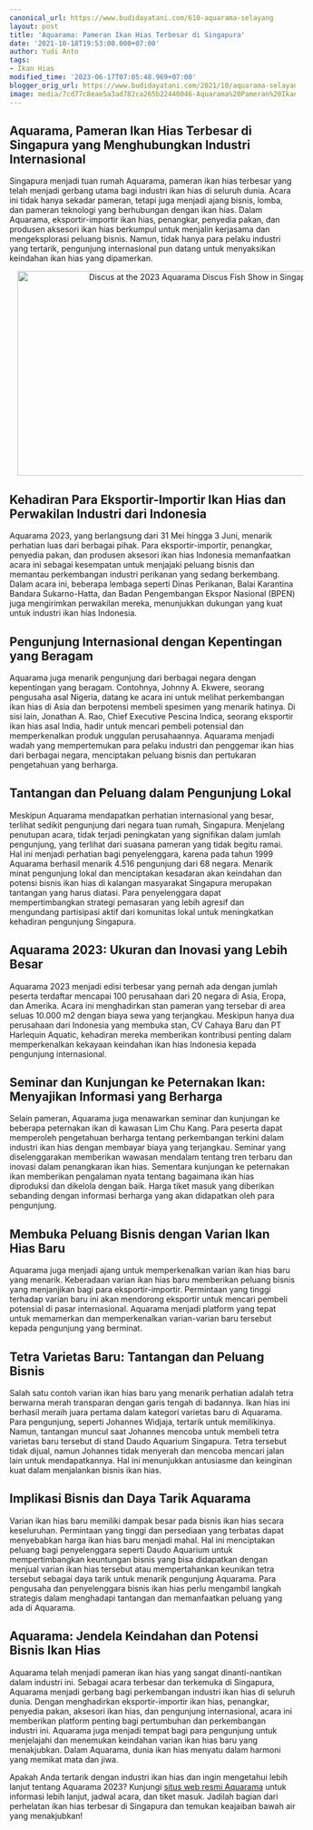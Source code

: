```yaml
---
canonical_url: https://www.budidayatani.com/610-aquarama-selayang
layout: post
title: 'Aquarama: Pameran Ikan Hias Terbesar di Singapura'
date: '2021-10-18T19:53:00.000+07:00'
author: Yudi Anto
tags:
- Ikan Hias
modified_time: '2023-06-17T07:05:48.969+07:00'
blogger_orig_url: https://www.budidayatani.com/2021/10/aquarama-selayang-pandang.html
image: media/7cd77c8eae5a3ad782ca265b22440046-Aquarama%20Pameran%20Ikan%20Hias%20Terbesar%20di%20Singapura.jpg
---
```

<h2>Aquarama, Pameran Ikan Hias Terbesar di Singapura yang Menghubungkan Industri Internasional</h2><p>Singapura menjadi tuan rumah Aquarama, pameran ikan hias terbesar yang telah menjadi gerbang utama bagi industri ikan hias di seluruh dunia. Acara ini tidak hanya sekadar pameran, tetapi juga menjadi ajang bisnis, lomba, dan pameran teknologi yang berhubungan dengan ikan hias. Dalam Aquarama, eksportir-importir ikan hias, penangkar, penyedia pakan, dan produsen aksesori ikan hias berkumpul untuk menjalin kerjasama dan mengeksplorasi peluang bisnis. Namun, tidak hanya para pelaku industri yang tertarik, pengunjung internasional pun datang untuk menyaksikan keindahan ikan hias yang dipamerkan.</p><div class="separator" style="clear: both; text-align: center;"><a href="https://blogger.googleusercontent.com/img/b/R29vZ2xl/AVvXsEjLK04K_VRDT9HI-cuZSpZCIEvV59OkK-oXmew6QSoj8JuG46ejIG29uagzAU5_emw97dvnpD7sqmRvAJNZwgHBfbYZDB4plAnfQrlwv2fSS8PpNer1Y0p-a2YHFjD0Vtw_cHemaU6EhGDBfMqH6QsPpkqqcqGaKM3JfYZJq0H-Bjc1t5glK52vu8RsVw/s2133/Aquarama%20Pameran%20Ikan%20Hias%20Terbesar%20di%20Singapura.jpg" imageanchor="1" style="margin-left: 1em; margin-right: 1em;"><img alt="Discus at the 2023 Aquarama Discus Fish Show in Singapore" border="0" data-original-height="1200" data-original-width="2133" height="360" src="https://blogger.googleusercontent.com/img/b/R29vZ2xl/AVvXsEjLK04K_VRDT9HI-cuZSpZCIEvV59OkK-oXmew6QSoj8JuG46ejIG29uagzAU5_emw97dvnpD7sqmRvAJNZwgHBfbYZDB4plAnfQrlwv2fSS8PpNer1Y0p-a2YHFjD0Vtw_cHemaU6EhGDBfMqH6QsPpkqqcqGaKM3JfYZJq0H-Bjc1t5glK52vu8RsVw/w640-h360/Aquarama%20Pameran%20Ikan%20Hias%20Terbesar%20di%20Singapura.jpg" width="640" /></a></div><h2>Kehadiran Para Eksportir-Importir Ikan Hias dan Perwakilan Industri dari Indonesia</h2><p>Aquarama 2023, yang berlangsung dari 31 Mei hingga 3 Juni, menarik perhatian luas dari berbagai pihak. Para eksportir-importir, penangkar, penyedia pakan, dan produsen aksesori ikan hias Indonesia memanfaatkan acara ini sebagai kesempatan untuk menjajaki peluang bisnis dan memantau perkembangan industri perikanan yang sedang berkembang. Dalam acara ini, beberapa lembaga seperti Dinas Perikanan, Balai Karantina Bandara Sukarno-Hatta, dan Badan Pengembangan Ekspor Nasional (BPEN) juga mengirimkan perwakilan mereka, menunjukkan dukungan yang kuat untuk industri ikan hias Indonesia.</p><h2>Pengunjung Internasional dengan Kepentingan yang Beragam</h2><p>Aquarama juga menarik pengunjung dari berbagai negara dengan kepentingan yang beragam. Contohnya, Johnny A. Ekwere, seorang pengusaha asal Nigeria, datang ke acara ini untuk melihat perkembangan ikan hias di Asia dan berpotensi membeli spesimen yang menarik hatinya. Di sisi lain, Jonathan A. Rao, Chief Executive Pescina Indica, seorang eksportir ikan hias asal India, hadir untuk mencari pembeli potensial dan memperkenalkan produk unggulan perusahaannya. Aquarama menjadi wadah yang mempertemukan para pelaku industri dan penggemar ikan hias dari berbagai negara, menciptakan peluang bisnis dan pertukaran pengetahuan yang berharga.</p><h2>Tantangan dan Peluang dalam Pengunjung Lokal</h2><p>Meskipun Aquarama mendapatkan perhatian internasional yang besar, terlihat sedikit pengunjung dari negara tuan rumah, Singapura. Menjelang penutupan acara, tidak terjadi peningkatan yang signifikan dalam jumlah pengunjung, yang terlihat dari suasana pameran yang tidak begitu ramai. Hal ini menjadi perhatian bagi penyelenggara, karena pada tahun 1999 Aquarama berhasil menarik 4.516 pengunjung dari 68 negara. Menarik minat pengunjung lokal dan menciptakan kesadaran akan keindahan dan potensi bisnis ikan hias di kalangan masyarakat Singapura merupakan tantangan yang harus diatasi. Para penyelenggara dapat mempertimbangkan strategi pemasaran yang lebih agresif dan mengundang partisipasi aktif dari komunitas lokal untuk meningkatkan kehadiran pengunjung Singapura.</p><h2>Aquarama 2023: Ukuran dan Inovasi yang Lebih Besar</h2><p>Aquarama 2023 menjadi edisi terbesar yang pernah ada dengan jumlah peserta terdaftar mencapai 100 perusahaan dari 20 negara di Asia, Eropa, dan Amerika. Acara ini menghadirkan stan pameran yang tersebar di area seluas 10.000 m2 dengan biaya sewa yang terjangkau. Meskipun hanya dua perusahaan dari Indonesia yang membuka stan, CV Cahaya Baru dan PT Harlequin Aquatic, kehadiran mereka memberikan kontribusi penting dalam memperkenalkan kekayaan keindahan ikan hias Indonesia kepada pengunjung internasional.</p><h2>Seminar dan Kunjungan ke Peternakan Ikan: Menyajikan Informasi yang Berharga</h2><p>Selain pameran, Aquarama juga menawarkan seminar dan kunjungan ke beberapa peternakan ikan di kawasan Lim Chu Kang. Para peserta dapat memperoleh pengetahuan berharga tentang perkembangan terkini dalam industri ikan hias dengan membayar biaya yang terjangkau. Seminar yang diselenggarakan memberikan wawasan mendalam tentang tren terbaru dan inovasi dalam penangkaran ikan hias. Sementara kunjungan ke peternakan ikan memberikan pengalaman nyata tentang bagaimana ikan hias diproduksi dan dikelola dengan baik. Harga tiket masuk yang diberikan sebanding dengan informasi berharga yang akan didapatkan oleh para pengunjung.</p><h2>Membuka Peluang Bisnis dengan Varian Ikan Hias Baru</h2><p>Aquarama juga menjadi ajang untuk memperkenalkan varian ikan hias baru yang menarik. Keberadaan varian ikan hias baru memberikan peluang bisnis yang menjanjikan bagi para eksportir-importir. Permintaan yang tinggi terhadap varian baru ini akan mendorong eksportir untuk mencari pembeli potensial di pasar internasional. Aquarama menjadi platform yang tepat untuk memamerkan dan memperkenalkan varian-varian baru tersebut kepada pengunjung yang berminat.</p><h2>Tetra Varietas Baru: Tantangan dan Peluang Bisnis</h2><p>Salah satu contoh varian ikan hias baru yang menarik perhatian adalah tetra berwarna merah transparan dengan garis tengah di badannya. Ikan hias ini berhasil meraih juara pertama dalam kategori varietas baru di Aquarama. Para pengunjung, seperti Johannes Widjaja, tertarik untuk memilikinya. Namun, tantangan muncul saat Johannes mencoba untuk membeli tetra varietas baru tersebut di stand Daudo Aquarium Singapura. Tetra tersebut tidak dijual, namun Johannes tidak menyerah dan mencoba mencari jalan lain untuk mendapatkannya. Hal ini menunjukkan antusiasme dan keinginan kuat dalam menjalankan bisnis ikan hias.</p><h2>Implikasi Bisnis dan Daya Tarik Aquarama</h2><p>Varian ikan hias baru memiliki dampak besar pada bisnis ikan hias secara keseluruhan. Permintaan yang tinggi dan persediaan yang terbatas dapat menyebabkan harga ikan hias baru menjadi mahal. Hal ini menciptakan peluang bagi penyelenggara seperti Daudo Aquarium untuk mempertimbangkan keuntungan bisnis yang bisa didapatkan dengan menjual varian ikan hias tersebut atau mempertahankan keunikan tetra tersebut sebagai daya tarik untuk menarik pengunjung Aquarama. Para pengusaha dan penyelenggara bisnis ikan hias perlu mengambil langkah strategis dalam menghadapi tantangan dan memanfaatkan peluang yang ada di Aquarama.</p><h2>Aquarama: Jendela Keindahan dan Potensi Bisnis Ikan Hias</h2><p>Aquarama telah menjadi pameran ikan hias yang sangat dinanti-nantikan dalam industri ini. Sebagai acara terbesar dan terkemuka di Singapura, Aquarama menjadi gerbang bagi perkembangan industri ikan hias di seluruh dunia. Dengan menghadirkan eksportir-importir ikan hias, penangkar, penyedia pakan, aksesori ikan hias, dan pengunjung internasional, acara ini memberikan platform penting bagi pertumbuhan dan perkembangan industri ini. Aquarama juga menjadi tempat bagi para pengunjung untuk menjelajahi dan menemukan keindahan varian ikan hias baru yang menakjubkan. Dalam Aquarama, dunia ikan hias menyatu dalam harmoni yang memikat mata dan jiwa.</p><p>Apakah Anda tertarik dengan industri ikan hias dan ingin mengetahui lebih lanjut tentang Aquarama 2023? Kunjungi <a href="https://www.eventalways.com/aquarama" rel="noopener" target="_blank">situs web resmi Aquarama</a> untuk informasi lebih lanjut, jadwal acara, dan tiket masuk. Jadilah bagian dari perhelatan ikan hias terbesar di Singapura dan temukan keajaiban bawah air yang menakjubkan!</p>